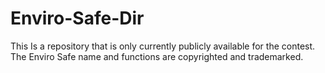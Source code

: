 # Enviro-Safe-Dir
This Is a repository that is only currently publicly available for the contest.     The Enviro Safe name and functions are copyrighted and trademarked. 
